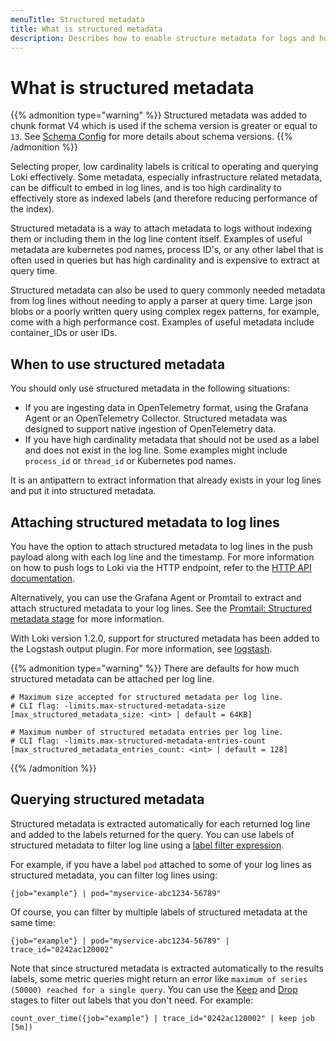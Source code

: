 ```yaml
---
menuTitle: Structured metadata
title: What is structured metadata
description: Describes how to enable structure metadata for logs and how to query using structured metadata to filter log lines.
---
```

# What is structured metadata

{{% admonition type="warning" %}}
Structured metadata was added to chunk format V4 which is used if the schema version is greater or equal to `13`. See [Schema Config](https://grafana.com/docs/loki/<LOKI_VERSION>/configure/storage/#schema-config) for more details about schema versions.
{{% /admonition %}}

Selecting proper, low cardinality labels is critical to operating and querying Loki effectively. Some metadata, especially infrastructure related metadata, can be difficult to embed in log lines, and is too high cardinality to effectively store as indexed labels (and therefore reducing performance of the index).

Structured metadata is a way to attach metadata to logs without indexing them or including them in the log line content itself. Examples of useful metadata are
kubernetes pod names, process ID's, or any other label that is often used in queries but has high cardinality and is expensive
to extract at query time.

Structured metadata can also be used to query commonly needed metadata from log lines without needing to apply a parser at query time. Large json blobs or a poorly written query using complex regex patterns, for example, come with a high performance cost. Examples of useful metadata include container_IDs or user IDs.

## When to use structured metadata

You should only use structured metadata in the following situations:

- If you are ingesting data in OpenTelemetry format, using the Grafana Agent or an OpenTelemetry Collector. Structured metadata was designed to support native ingestion of OpenTelemetry data.
- If you have high cardinality metadata that should not be used as a label and does not exist in the log line.  Some examples might include `process_id` or `thread_id` or Kubernetes pod names.
 
It is an antipattern to extract information that already exists in your log lines and put it into structured metadata.

## Attaching structured metadata to log lines

You have the option to attach structured metadata to log lines in the push payload along with each log line and the timestamp.
For more information on how to push logs to Loki via the HTTP endpoint, refer to the [HTTP API documentation](https://grafana.com/docs/loki/<LOKI_VERSION>/reference/api/#ingest-logs).

Alternatively, you can use the Grafana Agent or Promtail to extract and attach structured metadata to your log lines.
See the [Promtail: Structured metadata stage](https://grafana.com/docs/loki/<LOKI_VERSION>/send-data/promtail/stages/structured_metadata/) for more information.

With Loki version 1.2.0, support for structured metadata has been added to the Logstash output plugin. For more information, see [logstash](https://grafana.com/docs/loki/<LOKI_VERSION>/send-data/logstash/).

{{% admonition type="warning" %}}
There are defaults for how much structured metadata can be attached per log line.
```
# Maximum size accepted for structured metadata per log line.
# CLI flag: -limits.max-structured-metadata-size
[max_structured_metadata_size: <int> | default = 64KB]

# Maximum number of structured metadata entries per log line.
# CLI flag: -limits.max-structured-metadata-entries-count
[max_structured_metadata_entries_count: <int> | default = 128]
```
{{% /admonition %}}

## Querying structured metadata

Structured metadata is extracted automatically for each returned log line and added to the labels returned for the query.
You can use labels of structured metadata to filter log line using a [label filter expression](https://grafana.com/docs/loki/<LOKI_VERSION>/query/log_queries/#label-filter-expression).

For example, if you have a label `pod` attached to some of your log lines as structured metadata, you can filter log lines using:

```logql
{job="example"} | pod="myservice-abc1234-56789"
```

Of course, you can filter by multiple labels of structured metadata at the same time:

```logql
{job="example"} | pod="myservice-abc1234-56789" | trace_id="0242ac120002"
```

Note that since structured metadata is extracted automatically to the results labels, some metric queries might return an error like `maximum of series (50000) reached for a single query`. You can use the [Keep](https://grafana.com/docs/loki/<LOKI_VERSION>/query/log_queries/#keep-labels-expression) and [Drop](https://grafana.com/docs/loki/<LOKI_VERSION>/query/log_queries/#drop-labels-expression) stages to filter out labels that you don't need.
For example:

```logql
count_over_time({job="example"} | trace_id="0242ac120002" | keep job  [5m])
```
